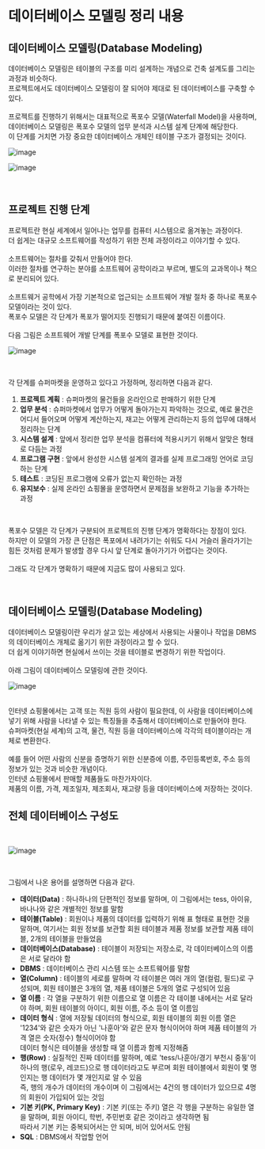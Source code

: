 # 데이터베이스 모델링 정리 내용

## 데이터베이스 모델링(Database Modeling)
데이터베이스 모델링은 테이블의 구조를 미리 설계하는 개념으로 건축 설계도를 그리는 과정과 비슷하다.
<br>
프로젝트에서도 데이터베이스 모델링이 잘 되어야 제대로 된 데이터베이스를 구축할 수 있다.
<br>
<br>
프로젝트를 진행하기 위해서는 대표적으로 폭포수 모델(Waterfall Model)을 사용하며, 데이터베이스 모델링은 폭포수 모델의 업무 분석과 시스템 설계 단계에 해당한다.
<br>
이 단계를 거치면 가장 중요한 데이터베이스 개체인 테이블 구조가 결정되는 것이다.
<br>

![image](https://github.com/JeHeeYu/Book-Reviews/assets/87363461/7036b953-1b9b-4a71-ab1b-f7a7fdf2c132)

![image](https://github.com/JeHeeYu/Book-Reviews/assets/87363461/bae9b1bf-d13c-49d5-94fd-11c1f140dab0)


<br>

## 프로젝트 진행 단계
프로젝트란 현실 세계에서 일어나는 업무를 컴퓨터 시스템으로 옮겨놓는 과정이다.
<br>
더 쉽게는 대규모 소프트웨어를 작성하기 위한 전체 과정이라고 이야기할 수 있다.
<br>
<br>
소프트웨어는 절차를 갖춰서 만들어야 한다.
<br>
이러한 절차를 연구하는 분야를 소프트웨어 공학이라고 부르며, 별도의 교과목이나 책으로 분리되어 있다.
<br>
<br>
소프트웨거 공학에서 가장 기본적으로 업근되는 소프트웨어 개발 절차 중 하나로 폭포수 모델이라는 것이 있다.
<br>
폭포수 모델은 각 단계가 폭포가 떨어지듯 진행되기 때문에 붙여진 이름이다.
<br>
<br>
다음 그림은 소프트웨어 개발 단계를 폭포수 모델로 표현한 것이다.
<br>

![image](https://github.com/JeHeeYu/Book-Reviews/assets/87363461/29f6b19d-3abb-460a-88a2-ca90a60c4c23)

<br>

각 단계를 슈퍼마켓을 운영하고 있다고 가정하며, 정리하면 다음과 같다.
1. **프로젝트 계획** : 슈퍼마켓의 물건들을 온라인으로 판매하기 위한 단계
2. **업무 분석** : 슈퍼마켓에서 업무가 어떻게 돌아가는지 파악하는 것으로, 예로 물건은 어디서 들어오며 어떻게 계산하는지, 재고는 어떻게 관리하는지 등의 업무에 대해서 정리하는 단계
3. **시스템 설계** : 앞에서 정리한 업무 분석을 컴퓨터에 적용시키기 위해서 알맞은 형태로 다듬는 과정
4. **프로그램 구현** : 앞에서 완성한 시스템 설계의 결과를 실제 프로그래밍 언어로 코딩하는 단계
5. **테스트** : 코딩된 프로그램에 오류가 없는지 확인하는 과정
6. **유지보수** : 실제 온라인 쇼핑몰을 운영하면서 문제점을 보완하고 기능을 추가하는 과정

<br>

폭포수 모델은 각 단계가 구분되어 프로젝트의 진행 단계가 명확하다는 장점이 있다.
<br>
하지만 이 모델의 가장 큰 단점은 폭포에서 내려가기는 쉬워도 다시 거슬러 올라가기는 힘든 것처럼 문제가 발생할 경우 다시 앞 단계로 돌아가기가 어렵다는 것이다.
<br>
<br>
그래도 각 단계가 명확하기 때문에 지금도 많이 사용되고 있다.

<br>


## 데이터베이스 모델링(Database Modeling)
데이터베이스 모델링이란 우리가 살고 있는 세상에서 사용되는 사물이나 작업을 DBMS의 데이터베이스 개체로 옮기기 위한 과정이라고 할 수 있다.
<br>
더 쉽게 이야기하면 현실에서 쓰이는 것을 테이블로 변경하기 위한 작업이다.
<br>
<br>
아래 그림이 데이터베이스 모델링에 관한 것이다.
<br>

![image](https://github.com/JeHeeYu/Book-Reviews/assets/87363461/319e36aa-2c9a-4ecb-ba20-a787d16089b2)

<br>
인터넷 쇼핑몰에서는 고객 또는 직원 등의 사람이 필요한데, 이 사람을 데이터베이스에 넣기 위해 사람을 나타낼 수 있는 특징들을 추출해서 데이터베이스로 만들어야 한다.
<br>
슈퍼마켓(현실 세계)의 고객, 물건, 직원 등을 데이터베이스에 각각의 테이블이라는 개체로 변환한다.
<br>
<br>
예를 들어 어떤 사람의 신분을 증명하기 위한 신분증에 이름, 주민등록번호, 주소 등의 정보가 있는 것과 비슷한 개념이다.
<br>
인터넷 쇼핑몰에서 판매할 제품들도 마찬가자이다.
<br>
제품의 이름, 가격, 제조일자, 제조회사, 재고량 등을 데이터베이스에 저장하는 것이다.

<br>

## 전체 데이터베이스 구성도

<br>

![image](https://github.com/JeHeeYu/Book-Reviews/assets/87363461/cd587107-64e1-4aa1-8156-1ab6c28ea910)

<br>

그림에서 나온 용어를 설명하면 다음과 같다.

- **데이터(Data)** : 하나하나의 단편적인 정보를 말하며, 이 그림에서는 tess, 아이유, 바나나와 같은 개별적인 정보를 말함
- **테이블(Table)** : 회원이나 제품의 데이터를 입력하기 위해 표 형태로 표현한 것을 말하며, 여기서는 회원 정보를 보관할 회원 테이블과 제품 정보를 보관할 제품 테이블, 2개의 테이블을 만들었음
- **데이터베이스(Database)** : 테이블이 저장되는 저장소로, 각 데이터베이스의 이름은 서로 달라야 함
- **DBMS** : 데이터베이스 관리 시스템 또는 소프트웨어를 말함
- **열(Column)** : 테이블의 세로를 말하며 각 테이블은 여러 개의 열(컬럼, 필드)로 구성되며, 회원 테이블은 3개의 열, 제품 테이블은 5개의 열로 구성되어 있음
- **열 이름** : 각 열을 구분하기 위한 이름으로 열 이름은 각 테이블 내에서는 서로 달라야 하며, 회원 테이블의 아이디, 회원 이름, 주소 등이 열 이름임
- **데이터 형식** : 열에 저장될 데이터의 형식으로, 회원 테이블의 회원 이름 열은 '1234'와 같은 숫자가 아닌 '나훈아'와 같은 문자 형식이어야 하며 제품 테이블의 가격 열은 숫자(정수) 형식이어야 함<br>데이터 형식은 테이블을 생성할 때 열 이름과 함께 지정해줌
- **행(Row)** : 실질적인 진짜 데이터를 말하며, 예로 'tess/나훈아/경기 부천시 중동'이 하나의 행(로우, 레코드)으로 행 데이터라고도 부르며 회원 테이블에서 회원이 몇 명인지는 행 데이터가 몇 개인지로 알 수 있음<br>즉, 행의 개수가 데이터의 개수이며 이 그림에서는 4건의 행 데이터가 있으므로 4명의 회원이 가입되어 있는 것임
- **기본 키(PK, Primary Key)** : 기본 키(또는 주키) 열은 각 행을 구분하는 유일한 열을 말하며, 회원 아이디, 학번, 주민번호 같은 것이라고 생각하면 됨<br>따라서 기본 키는 중복되어서는 안 되며, 비어 있어서도 안됨
- **SQL** : DBMS에서 작업할 언어
